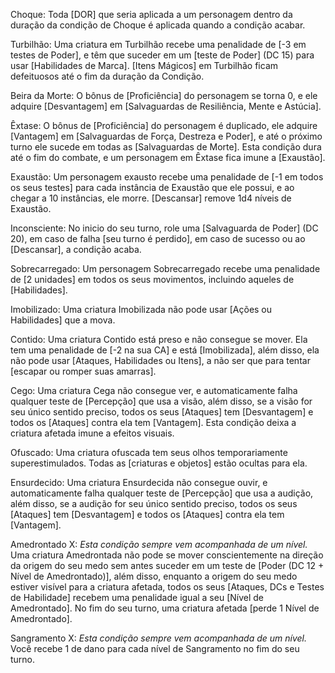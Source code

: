 Choque: Toda [DOR] que seria aplicada a um personagem dentro da duração da condição de Choque é aplicada quando a condição acabar.

Turbilhão: Uma criatura em Turbilhão recebe uma penalidade de [-3 em testes de Poder], e têm que suceder em um [teste de Poder] (DC 15) para usar [Habilidades de Marca]. [Itens Mágicos] em Turbilhão ficam defeituosos até o fim da duração da Condição.

Beira da Morte: O bônus de [Proficiência] do personagem se torna 0, e ele adquire [Desvantagem] em [Salvaguardas de Resiliência, Mente e Astúcia].

Êxtase: O bônus de [Proficiência] do personagem é duplicado, ele adquire [Vantagem] em [Salvaguardas de Força, Destreza e Poder], e até o próximo turno ele sucede em todas as [Salvaguardas de Morte]. Esta condição dura até o fim do combate, e um personagem em Êxtase fica imune a [Exaustão].

Exaustão: Um personagem exausto recebe uma penalidade de [-1 em todos os seus testes] para cada instância de Exaustão que ele possui, e ao chegar a 10 instâncias, ele morre. [Descansar] remove 1d4 níveis de Exaustão.

Inconsciente: No inicio do seu turno, role uma [Salvaguarda de Poder] (DC 20), em caso de falha [seu turno é perdido], em caso de sucesso ou ao [Descansar], a condição acaba.

Sobrecarregado: Um personagem Sobrecarregado recebe uma penalidade de [2 unidades] em todos os seus movimentos, incluindo aqueles de [Habilidades].

Imobilizado: Uma criatura Imobilizada não pode usar [Ações ou Habilidades] que a mova.

Contido: Uma criatura Contido está preso e não consegue se mover. Ela tem uma penalidade de [-2 na sua CA] e está [Imobilizada], além disso, ela não pode usar [Ataques, Habilidades ou Itens], a não ser que para tentar [escapar ou romper suas amarras].

Cego: Uma criatura Cega não consegue ver, e automaticamente falha qualquer teste de [Percepção] que usa a visão, além disso, se a visão for seu único sentido preciso, todos os seus [Ataques] tem [Desvantagem] e todos os [Ataques] contra ela tem [Vantagem]. Esta condição deixa a criatura afetada imune a efeitos visuais.

Ofuscado: Uma criatura ofuscada tem seus olhos temporariamente superestimulados. Todas as [criaturas e objetos] estão ocultas para ela.

Ensurdecido: Uma criatura Ensurdecida não consegue ouvir, e automaticamente falha qualquer teste de [Percepção] que usa a audição, além disso, se a audição for seu único sentido preciso, todos os seus [Ataques] tem [Desvantagem] e todos os [Ataques] contra ela tem [Vantagem].

Amedrontado X: *Esta condição sempre vem acompanhada de um nível.* Uma criatura Amedrontada não pode se mover conscientemente na direção da origem do seu medo sem antes suceder em um teste de [Poder (DC 12 + Nível de Amedrontado)], além disso, enquanto a origem do seu medo estiver visível para a criatura afetada, todos os seus [Ataques, DCs e Testes de Habilidade] recebem uma penalidade igual a seu [Nível de Amedrontado]. No fim do seu turno, uma criatura afetada [perde 1 Nível de Amedrontado].

Sangramento X: *Esta condição sempre vem acompanhada de um nível.* Você recebe 1 de dano para cada nível de Sangramento no fim do seu turno.